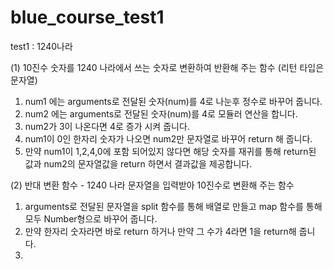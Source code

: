 # blue_course_test1

test1 : 1240나라

(1) 10진수 숫자를 1240 나라에서 쓰는 숫자로 변환하여 반환해 주는 함수 (리턴 타입은 문자열)

1. num1 에는 arguments로 전달된 숫자(num)를 4로 나눈후 정수로 바꾸어 줍니다.
2. num2 에는 arguments로 전달된 숫자(num)를 4로 모듈러 연산을 합니다.
3. num2가 3이 나온다면 4로 증가 시켜 줍니다.
4. num1이 0인 한자리 숫자가 나오면 num2만 문자열로 바꾸어 return 해 줍니다.
5. 만약 num1이 1,2,4,0에 포함 되어있지 않다면 해당 숫자를 재귀를 통해 return된 값과 num2의 문자열값을 return 하면서 결과값을 제공합니다.

(2) 반대 변환 함수 - 1240 나라 문자열을 입력받아 10진수로 변환해 주는 함수

1. arguments로 전달된 문자열을 split 함수를 통해 배열로 만들고 map 함수를 통해 모두 Number형으로 바꾸어 줍니다.
2. 만약 한자리 숫자라면 바로 return 하거나 만약 그 수가 4라면 1을 return해 줍니다.
3.
